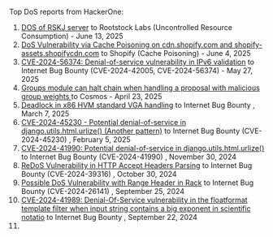 Top DoS reports from HackerOne:

1. [DOS of RSKJ server](https://hackerone.com/reports/2105808) to Rootstock Labs (Uncontrolled Resource Consumption) - June 13, 2025
2. [DoS Vulnerability via Cache Poisoning on cdn.shopify.com and shopify-assets.shopifycdn.com](https://hackerone.com/reports/1695604) to Shopify (Cache Poisoning) - June 4, 2025
3. [CVE-2024-56374: Denial-of-service vulnerability in IPv6 validation](https://hackerone.com/reports/2939104) to Internet Bug Bounty (CVE-2024-42005, CVE-2024-56374) - May 27, 2025
4. [Groups module can halt chain when handling a proposal with malicious group weights ](https://hackerone.com/reports/3018307) to Cosmos - April 23, 2025
5. [Deadlock in x86 HVM standard VGA handling](https://hackerone.com/reports/2921724) to Internet Bug Bounty , March 7, 2025
6. [CVE-2024-45230 - Potential denial-of-service in django.utils.html.urlize() (Another pattern)](https://hackerone.com/reports/2881639) to Internet Bug Bounty (CVE-2024-45230) , February 5, 2025
7. [CVE-2024-41990: Potential denial-of-service in django.utils.html.urlize()](https://hackerone.com/reports/2795558) to Internet Bug Bounty (CVE-2024-41990) , November 30, 2024
8. [ReDoS Vulnerability in HTTP Accept Headers Parsing](https://hackerone.com/reports/2584376) to Internet Bug Bounty (CVE-2024-39316) , October 30, 2024
9. [Possible DoS Vulnerability with Range Header in Rack](https://hackerone.com/reports/2520679) to Internet Bug Bounty (CVE-2024-26141) , September 25, 2024
10. [CVE-2024-41989: Denial-Of-Service vulnerability in the floatformat template filter when input string contains a big exponent in scientific notatio](https://hackerone.com/reports/2644244) to Internet Bug Bounty , September 22, 2024
11. 
